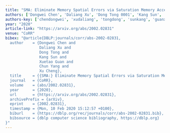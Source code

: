 ```yaml
---
title: "SMA: Eliminate Memory Spatial Errors via Saturation Memory Access"
authors: ['Dongwei Chen', 'Daliang Xu', 'Dong Tong 0001', 'Kang Sun', 'Xuetao Guan', 'Chun Yang', 'Xu Cheng 0001']
authors-key: ['chendongwei', 'xudaliang', 'tongdong', 'sunkang', 'guanxuetao', 'yangchun', 'chengxu']
year: "2020"
article-link: "https://arxiv.org/abs/2002.02831"
venue: "CoRR"
bibex: "@article{DBLP:journals/corr/abs-2002-02831,
  author    = {Dongwei Chen and
               Daliang Xu and
               Dong Tong and
               Kang Sun and
               Xuetao Guan and
               Chun Yang and
               Xu Cheng},
  title     = {{SMA:} Eliminate Memory Spatial Errors via Saturation Memory Access},
  journal   = {CoRR},
  volume    = {abs/2002.02831},
  year      = {2020},
  url       = {https://arxiv.org/abs/2002.02831},
  archivePrefix = {arXiv},
  eprint    = {2002.02831},
  timestamp = {Mon, 10 Feb 2020 15:12:57 +0100},
  biburl    = {https://dblp.org/rec/journals/corr/abs-2002-02831.bib},
  bibsource = {dblp computer science bibliography, https://dblp.org}
}"
---
```

